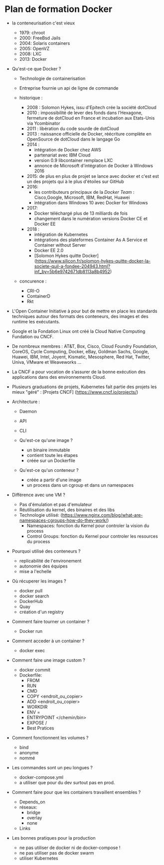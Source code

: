 # Plan de formation Docker 

* la conteneurisation c'est vieux
  * 1979: chroot
  * 2000: FreeBsd Jails
  * 2004: Solaris containers
  * 2005: OpenVZ
  * 2008: LXC
  * 2013: Docker

* Qu'est-ce que Docker ?
  * Technologie de containerisation
  * Entreprise fournie un api de ligne de commande
  * historique : 
    * 2008 : Solomon Hykes, issu d'Epitech crée la société dotCloud
    * 2010 : impossibilité de lever des fonds dans l’Hexagone, fermeture de dotCloud en France et incubation aux Etats-Unis via Ycombinator
    * 2011 : libération du code sourde de dotCloud
    * 2013 : naissance officielle de Docker, réécriture complète en OpenSource de dotCloud dans le langage Go
    * 2014 :
      * intégration de Docker chez AWS 
      * partenariat avec IBM Cloud
      * version 0.9 libcontainer remplace LXC
      * annonce de Microsoft d'intégration de Docker à Windows 2016
    * 2015: de plus en plus de projet se lance avec docker et c'est est un des projets qui à le plus d'étoiles sur GitHub
    * 2016: 
      * les contributeurs principaux de la *Docker Team* : Cisco,Google, Microsoft, IBM, RedHat, Huawei
      * intégration dans Windows 10 avec Docker for Windows
    * 2017:
      * Docker téléchargé plus de 13 milliards de fois 
      * changement dans le numération versions Docker CE et Docker EE
    * 2018 :
      * intégration de Kubernetes
      * intégrations des plateformes Container As A Service et Container without Server
      * Docker EE 2.0
      * [Solomon Hykes quitte Docker] (https://www.silicon.fr/solomon-hykes-quitte-docker-la-societe-quil-a-fondee-204943.html?inf_by=5b6e9742671db8113a8b4952)

  * concurence : 
    * CRI-O
    * ContainerD
    * Rkt
* L'Open Container Initiative à pour but de mettre en place les standards techniques autour des formats des conteneurs, des images et des runtime les exécutants.
* Google et la Fondation Linux ont créé la Cloud Native Computing Fundation ou CNCF.
* De nombreux membres : AT&T, Box, Cisco, Cloud Foundry Foundation, CoreOS, Cycle Computing, Docker, eBay, Goldman Sachs, Google, Huawei, IBM, Intel, Joyent, Kismatic, Mesosphere, Red Hat, Twitter, Univa, VMware et
Weaveworks ...

* La CNCF a pour vocation de s’assurer de la bonne exécution des applications dans des environnements Cloud.

* Plusieurs graduations de projets, Kubernetes fait partie des projets les mieux "géré" : [Projets CNCF] (https://www.cncf.io/projects/)

* Architecture :
  * Daemon
  * API
  * CLI
  
  * Qu'est-ce qu'une image ?
    * un binaire immutable
    * contient toute les étapes
    * créée sur un Dockerfile
 
  * Qu'est-ce qu'un conteneur ?
    * créée a partir d'une image
    * un process dans un cgroup et dans un namespaces


* Différence avec une VM ?
  * Pas d'émulation et pas d'emulateur
  * Réutilisation du kernel, des binaires et des libs
  * Technologie utilisé: (https://www.nginx.com/blog/what-are-namespaces-cgroups-how-do-they-work/)
    * Namespaces: fonction du Kernel pour controler la vision du process
    * Control Groups: fonction du Kernel pour controler les resources du process


* Pourquoi utilisé des conteneurs ?
  * replicabilité de l'environement
  * autonomie des équipes
  * mise a l'echelle

* Où récuperer les images ?
  * docker pull
  * docker search
  * DockerHub
  * Quay
  * création d'un registry

* Comment faire tourner un container ?
  * Docker run

* Comment acceder à un container ?
  * docker exec
  
* Comment faire une image custom ?
  * docker commit
  * Dockerfile:
    * FROM <image>
    * RUN <command>
    * CMD <arg>
    * COPY <fichier> <endroit_ou_copier>
    * ADD <fichier> <endroit_ou_copier> 
    * WORKDIR <endroit>
    * ENV <CLEFS>=<VALEUR>
    * ENTRYPOINT </chemin/bin>
    * EXPOSE <port>/<protocol>
    * Best Pratices

* Comment fonctionnent les volumes ?
  * bind 
  * anonyme
  * nommé

* Les commandes sont un peu longues ? 
  * docker-compose.yml
  * a utiliser que pour du dev surtout pas en prod.

* Comment faire pour que les containers travaillent ensembles ?
  * Depends_on
  * réseaux: 
    * bridge
    * overlay
    * none
  * Links
    

* Les bonnes pratiques pour la production
	* ne pas utiliser de docker ni de docker-compose ! 
    * ne pas utiliser pas de docker swarm
    * utiliser Kubernetes  



